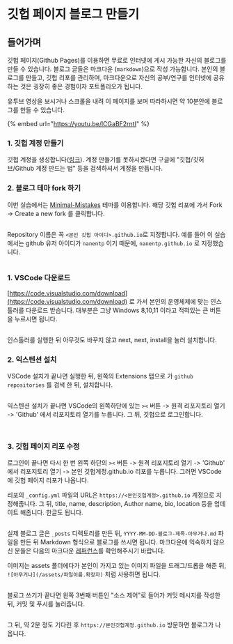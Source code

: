 # 깃헙 페이지 블로그 만들기



## 들어가며

깃헙 페이지(Github Pages)를 이용하면 무료로 인터넷에 게시 가능한 자신의 블로그를 만들 수 있습니다. 블로그 글들은 마크다운 (`markdown`)으로 작성 가능합니다. 본인의 블로그를 만들고, 깃헙 리포를 관리하며, 마크다운으로 자신의 공부/연구를 인터넷에 공유하는 것은 굉장히 좋은 경험이자 포트폴리오가 됩니다.

유투브 영상을 보시거나 스크롤을 내려 이 페이지를 보며 따라하시면 약 10분안에 블로그를 만들 수 있습니다.&#x20;

{% embed url="https://youtu.be/lCGaBF2rntI" %}



### 1. 깃헙 계정 만들기

깃헙 계정을 생성합니다([링크](https://github.com/signup)). 계정 만들기를 못하시겠다면 구글에 "깃헙/깃허브/Github 계정 만드는 법" 등을 검색하셔서 계정을 만듭니다.

### 2. 블로그 테마 fork 하기

이번 실습에서는 [Minimal-Mistakes](https://github.com/mmistakes/minimal-mistakes) 테마를 이용합니다. 해당 깃헙 리포에 가서 Fork -> Create a new fork 를 클릭합니다.

<figure><img src="../.gitbook/assets/image (2) (1).png" alt=""><figcaption></figcaption></figure>

Repository 이름은 꼭 `<본인 깃헙 아이디>.github.io`로 지정합니다. 예를 들어 이 실습에서는 github 유저 아이디가 `nanentp` 이기 때문에, `nanentp.github.io` 로 지정했습니다.

<figure><img src="../.gitbook/assets/image (4).png" alt=""><figcaption></figcaption></figure>



### **1. VSCode 다운로드**&#x20;

[https://code.visualstudio.com/download](https://code.visualstudio.com/download) 로 가서 본인의 운영체제에 맞는 인스톨러를 다운로드 받습니다. 대부분은 그냥 Windows 8,10,11 이라고 적혀있는 큰 버튼을 누르시면 됩니다.

<figure><img src="../.gitbook/assets/image (2).png" alt=""><figcaption></figcaption></figure>

인스톨러를 실행한 뒤 아무것도 바꾸지 않고 next, next, install을 눌러 설치합니다.

### 2. 익스텐션 설치&#x20;

VSCode 설치가 끝나면 실행한 뒤, 왼쪽의 Extensions 탭으로 가 `github repositories` 를 검색 한 뒤, 설치합니다.

<figure><img src="../.gitbook/assets/blog3.png" alt=""><figcaption></figcaption></figure>

익스텐션 설치가 끝나면 VSCode의 왼쪽하단에 있는 `><` 버튼 -> 원격 리포지토리 열기 -> 'Github' 에서 리포지토리 열기를 누릅니다. 그 뒤, 깃헙으로 로그인합니다.

<figure><img src="../.gitbook/assets/blog4.png" alt=""><figcaption></figcaption></figure>



<figure><img src="../.gitbook/assets/image (3) (1).png" alt=""><figcaption></figcaption></figure>

### 3. 깃헙 페이지 리포 수정&#x20;

로그인이 끝나면 다시 한 번 왼쪽 하단의 `><` 버튼 -> 원격 리포지토리 열기 -> 'Github' 에서 리포지토리 열기 -> 본인 깃헙계정.github.io 리포를 누릅니다. 그러면 VSCode에 깃헙 페이지 리포가 나옵니다.

리포의 `_config.yml` 파일의 URL은 `https://<본인깃헙계정>.github.io` 계정으로 지정해줍니다. 그 뒤, title, name, description, Author name, bio, location 등을 업데이트 해줍니다. 한글도 됩니다.

<figure><img src="../.gitbook/assets/blog5.png" alt=""><figcaption></figcaption></figure>

실제 블로그 글은 `_posts` 디렉토리를 만든 뒤, `YYYY-MM-DD-블로그-제목-아무거나.md` 파일을 만든 뒤 Markdown 형식으로 블로그를 쓰시면 됩니다. 마크다운에 익숙하지 않으신 분들은 다음의 마크다운 [레퍼런스](https://docs.github.com/ko/get-started/writing-on-github/getting-started-with-writing-and-formatting-on-github/basic-writing-and-formatting-syntax)를 확인해주시기 바랍니다.

이미지는 assets 폴더에다가 본인이 가지고 있는 이미지 파일을 드래그/드롭을 해준 뒤, `![아무거나](/assets/파일이름.확장자)` 처럼 사용하면 됩니다.

<figure><img src="../.gitbook/assets/image (3).png" alt=""><figcaption></figcaption></figure>

블로그 쓰기가 끝나면 왼쪽 3번째 버튼인 "소스 제어"로 들어가 커밋 메시지를 작성한 뒤, 커밋 및 푸시를 눌러줍니다.

<figure><img src="../.gitbook/assets/image (1).png" alt=""><figcaption></figcaption></figure>

그 뒤, 약 2분 정도 기다린 후 `https://본인깃헙계정.github.io` 방문하면 블로그가 나옵니다.

<figure><img src="../.gitbook/assets/image.png" alt=""><figcaption></figcaption></figure>

